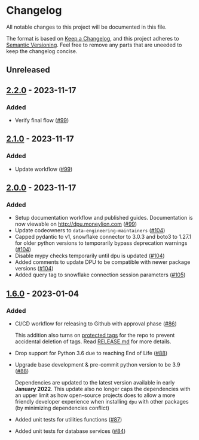 # Changelog

All notable changes to this project will be documented in this file.

The format is based on [Keep a Changelog](https://keepachangelog.com/en/1.0.0/), and this project adheres to [Semantic Versioning](https://semver.org/spec/v2.0.0.html). Feel free to remove any parts that are uneeded to keep the changelog concise.

<!--- changelog for features or fixes can be written here according to convention above - this will be compiled into a release section through CI/CD when publishing a release --->
## Unreleased

## [2.2.0] - 2023-11-17
### Added
- Verify final flow ([#99](https://github.com/MoneyLion/de-python-util/pull/99))

## [2.1.0] - 2023-11-17
### Added
- Update workflow ([#99](https://github.com/MoneyLion/de-python-util/pull/99))

## [2.0.0] - 2023-11-17
### Added
- Setup documentation workflow and published guides. Documentation is now viewable on http://dpu.moneylion.com ([#99](https://github.com/MoneyLion/de-python-util/pull/99))
- Update codeowners to `data-engineering-maintainers` ([#104](https://github.com/MoneyLion/de-python-util/pull/104))
- Capped pydantic to v1, snowflake connector to 3.0.3 and boto3 to 1.27.1 for older python versions to temporarily bypass deprecation warnings ([#104](https://github.com/MoneyLion/de-python-util/pull/104))
- Disable mypy checks temporarily until dpu is updated ([#104](https://github.com/MoneyLion/de-python-util/pull/104))
- Added comments to update DPU to be compatible with newer package versions ([#104](https://github.com/MoneyLion/de-python-util/pull/104))
- Added query tag to snowflake connection session parameters ([#105](https://github.com/MoneyLion/de-python-util/pull/105))

## [1.6.0] - 2023-01-04
### Added
- CI/CD workflow for releasing to Github with approval phase ([#86](https://github.com/MoneyLion/de-python-util/pull/86))
  
  This addition also turns on [protected tags](https://docs.github.com/en/repositories/managing-your-repositorys-settings-and-features/managing-repository-settings/configuring-tag-protection-rules) for the repo to prevent accidental deletion of tags. Read [RELEASE.md](https://github.com/MoneyLion/de-python-util/blob/master/RELEASE.md) for more details.
- Drop support for Python 3.6 due to reaching End of Life ([#88](https://github.com/MoneyLion/de-python-util/pull/88))
- Upgrade base development & pre-commit python version to be 3.9 ([#88](https://github.com/MoneyLion/de-python-util/pull/88))
  
  Dependencies are updated to the latest version available in early **January 2022**. This update also no longer caps the dependencies with an upper limit as how open-source projects does to allow a more friendly developer experience when installing `dpu` with other packages (by minimizing dependencies conflict)
- Added unit tests for utilities functions ([#87](https://github.com/MoneyLion/de-python-util/pull/87))
- Added unit tests for database services ([#84](https://github.com/MoneyLion/de-python-util/pull/84))

<!--- Tag links placeholder --->
[1.6.0]: https://github.com/MoneyLion/de-python-util/releases/tag/1.6.0
[2.0.0]: https://github.com/jeremytee97/multi-branching-poc/releases/tag/2.0.0
[2.1.0]: https://github.com/jeremytee97/multi-branching-poc/releases/tag/2.1.0
[2.2.0]: https://github.com/jeremytee97/multi-branching-poc/releases/tag/2.2.0
